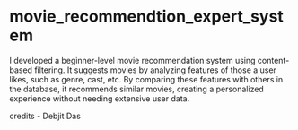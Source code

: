 # movie_recommendtion_expert_system
I developed a beginner-level movie recommendation system using content-based filtering. It suggests movies by analyzing features of those a user likes, such as genre, cast, etc. By comparing these features with others in the database, it recommends similar movies, creating a personalized experience without needing extensive user data.

credits - Debjit Das
